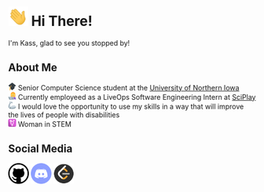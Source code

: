 # <img src="https://raw.githubusercontent.com/CallMeKass/CallMeKass/main/assets/wave.gif" width="40px"> Hi There!  
I'm Kass, glad to see you stopped by!

## About Me
<img src="https://raw.githubusercontent.com/CallMeKass/CallMeKass/main/assets/graduation-cap.png" width="16px"> Senior Computer Science student at the [University of Northern Iowa](https://uni.edu/)  
<img src="https://raw.githubusercontent.com/CallMeKass/CallMeKass/main/assets/woman-technologist.png" width="16px"> Currently employeed as a LiveOps Software Engineering Intern at [SciPlay](https://www.sciplay.com/)  
<img src="https://raw.githubusercontent.com/CallMeKass/CallMeKass/main/assets/mechanical-arm.png" width="16px"> I would love the opportunity to use my skills in a way that will improve the lives of people with disabilities  
<img src="https://raw.githubusercontent.com/CallMeKass/CallMeKass/main/assets/transgender-female.png" width="16px"> Woman in STEM  

## Social Media
<div>
    <a href="https://github.com/CallMeKass/"><img style="width: 42px;height: 42px;"; src="https://raw.githubusercontent.com/CallMeKass/CallMeKass/main/assets/github.png" alt="github user: CallMeKass"></a>
    <a href="https://discordapp.com/users/Cooties#3015/"><img style="width: 42px;height: 42px;"; src="https://raw.githubusercontent.com/CallMeKass/CallMeKass/main/assets/discord.png" alt="discord user: Cooties#3015"></a>
    <a href="https://leetcode.com/CallMeKass/"><img style="width: 42px;height: 42px;"; src="https://raw.githubusercontent.com/CallMeKass/CallMeKass/main/assets/leetcode.png" alt="leetcode user: 0xCA55"></a>
</div>